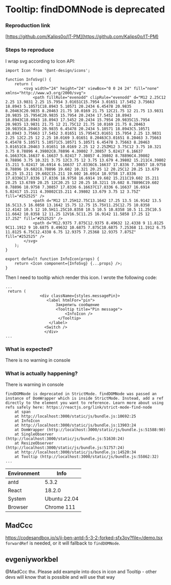 # Tooltip: findDOMNode is deprecated

### Reproduction link

[https://github.com/Kalips0o/IT-PM](https://github.com/Kalips0o/IT-PM)

### Steps to reproduce

I wrap svg according to Icon API:

```
import Icon from '@ant-design/icons';

function InfoSvg() {
    return (
        <svg width="24" height="24" viewBox="0 0 24 24" fill="none" xmlns="http://www.w3.org/2000/svg">
            <path fillRule="evenodd" clipRule="evenodd" d="M12 2.25C12 2.25 13.9831 2.25 15.7954 3.01651C15.7954 3.01651 17.5452 3.75663 18.8943 5.10571C18.8943 5.10571 20.2434 6.45478 20.9835 8.20463C20.9835 8.20463 21.75 10.0169 21.75 12C21.75 12 21.75 13.9831 20.9835 15.7954C20.9835 15.7954 20.2434 17.5452 18.8943 18.8943C18.8943 18.8943 17.5452 20.2434 15.7954 20.9835C15.7954 20.9835 13.9831 21.75 12 21.75C12 21.75 10.0169 21.75 8.20463 20.9835C8.20463 20.9835 6.45478 20.2434 5.10571 18.8943C5.10571 18.8943 3.75663 17.5452 3.01651 15.7954C3.01651 15.7954 2.25 13.9831 2.25 12C2.25 12 2.25 10.0169 3.01651 8.20463C3.01651 8.20463 3.75663 6.45478 5.10571 5.10571C5.10571 5.10571 6.45478 3.75663 8.20463 3.01651C8.20463 3.01651 10.0169 2.25 12 2.25ZM12 3.75C12 3.75 10.321 3.75 8.78896 4.39802C8.78896 4.39802 7.30857 5.02417 6.16637 6.16637C6.16637 6.16637 5.02417 7.30857 4.39802 8.78896C4.39802 8.78896 3.75 10.321 3.75 12C3.75 12 3.75 13.679 4.39802 15.211C4.39802 15.211 5.02417 16.6914 6.16637 17.8336C6.16637 17.8336 7.30857 18.9758 8.78896 19.602C8.78896 19.602 10.321 20.25 12 20.25C12 20.25 13.679 20.25 15.211 19.602C15.211 19.602 16.6914 18.9758 17.8336 17.8336C17.8336 17.8336 18.9758 16.6914 19.602 15.211C19.602 15.211 20.25 13.6789 20.25 12C20.25 12 20.25 10.3211 19.602 8.78896C19.602 8.78896 18.9758 7.30857 17.8336 6.16637C17.8336 6.16637 16.6914 5.02417 15.211 4.39802C15.211 4.39802 13.679 3.75 12 3.75Z" fill="#252525" />
            <path d="M12 17.25H12.75C13.1642 17.25 13.5 16.9142 13.5 16.5C13.5 16.0858 13.1642 15.75 12.75 15.75V11.25C12.75 10.8358 12.4142 10.5 12 10.5H11.25C10.8358 10.5 10.5 10.8358 10.5 11.25C10.5 11.6642 10.8358 12 11.25 12V16.5C11.25 16.9142 11.5858 17.25 12 17.25Z" fill="#252525" />
            <path d="M12.9375 7.875C12.9375 8.49632 12.4338 9 11.8125 9C11.1912 9 10.6875 8.49632 10.6875 7.875C10.6875 7.25368 11.1912 6.75 11.8125 6.75C12.4338 6.75 12.9375 7.25368 12.9375 7.875Z" fill="#252525" />
        </svg>
    );
}

export default function InfoIcon(props) {
    return <Icon component={InfoSvg} {...props} />;
}
```

Then I need to tooltip which render this icon. I wrote the following code:

```
...
 return (
               <div className={styles.messagePin}>
                  <label htmlFor="pin">
                      Закрепить сообщение
                      <Tooltip title="Pin message">
                          <InfoIcon />
                       </Tooltip>
                   </label>
                 <Switch />
                 </div>
...
```

### What is expected?

There is no warning in console

### What is actually happening?

There is warning in console

```
findDOMNode is deprecated in StrictMode. findDOMNode was passed an instance of DomWrapper which is inside StrictMode. Instead, add a ref directly to the element you want to reference. Learn more about using refs safely here: https://reactjs.org/link/strict-mode-find-node
    at span
    at http://localhost:3000/static/js/bundle.js:10692:25
    at InfoIcon
    at http://localhost:3000/static/js/bundle.js:13903:24
    at DomWrapper (http://localhost:3000/static/js/bundle.js:51588:90)
    at SingleObserver (http://localhost:3000/static/js/bundle.js:51630:24)
    at ResizeObserver (http://localhost:3000/static/js/bundle.js:51757:24)
    at http://localhost:3000/static/js/bundle.js:14520:34
    at Tooltip (http://localhost:3000/static/js/bundle.js:55862:32)
...
```

| Environment | Info         |
| ----------- | ------------ |
| antd        | 5.3.2        |
| React       | 18.2.0       |
| System      | Ubuntu 22.04 |
| Browser     | Chrome 111   |

<!-- generated by ant-design-issue-helper. DO NOT REMOVE -->

## MadCcc

https://codesandbox.io/s/ji-ben-antd-5-3-2-forked-sfx3oy?file=/demo.tsx
`forwardRef` is needed, or it will fallback to `findDOMNode`.

## evgeniyworkbel

@MadCcc thx. Please add example into docs in icon and Tooltip - other devs will know that is possible and will use that way
